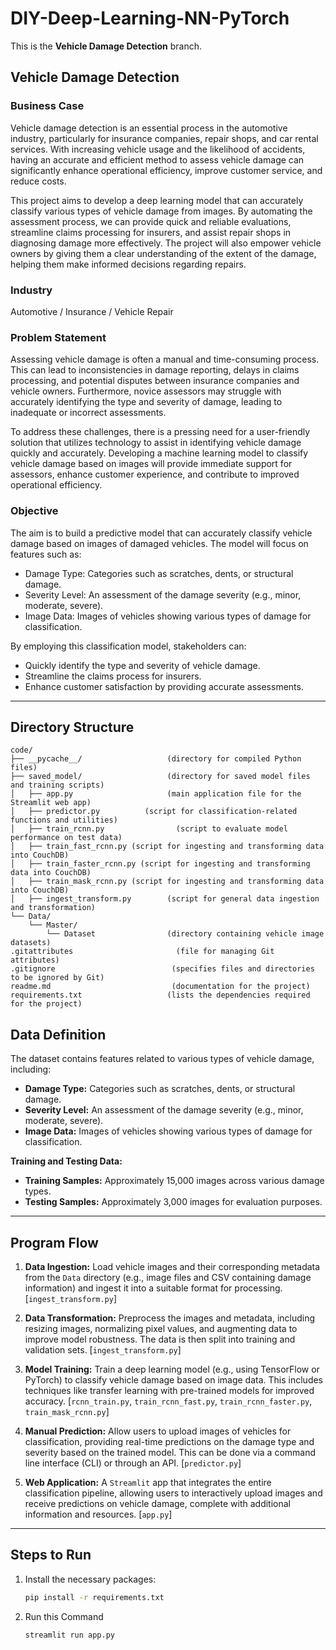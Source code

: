 # DIY-Deep-Learning-NN-PyTorch

This is the **Vehicle Damage Detection** branch.

## Vehicle Damage Detection

### Business Case

Vehicle damage detection is an essential process in the automotive industry, particularly for insurance companies, repair shops, and car rental services. With increasing vehicle usage and the likelihood of accidents, having an accurate and efficient method to assess vehicle damage can significantly enhance operational efficiency, improve customer service, and reduce costs.

This project aims to develop a deep learning model that can accurately classify various types of vehicle damage from images. By automating the assessment process, we can provide quick and reliable evaluations, streamline claims processing for insurers, and assist repair shops in diagnosing damage more effectively. The project will also empower vehicle owners by giving them a clear understanding of the extent of the damage, helping them make informed decisions regarding repairs.

### Industry

Automotive / Insurance / Vehicle Repair

### Problem Statement

Assessing vehicle damage is often a manual and time-consuming process. This can lead to inconsistencies in damage reporting, delays in claims processing, and potential disputes between insurance companies and vehicle owners. Furthermore, novice assessors may struggle with accurately identifying the type and severity of damage, leading to inadequate or incorrect assessments.

To address these challenges, there is a pressing need for a user-friendly solution that utilizes technology to assist in identifying vehicle damage quickly and accurately. Developing a machine learning model to classify vehicle damage based on images will provide immediate support for assessors, enhance customer experience, and contribute to improved operational efficiency.

### Objective

The aim is to build a predictive model that can accurately classify vehicle damage based on images of damaged vehicles. The model will focus on features such as:
- Damage Type: Categories such as scratches, dents, or structural damage.
- Severity Level: An assessment of the damage severity (e.g., minor, moderate, severe).
- Image Data: Images of vehicles showing various types of damage for classification.

By employing this classification model, stakeholders can:
- Quickly identify the type and severity of vehicle damage.
- Streamline the claims process for insurers.
- Enhance customer satisfaction by providing accurate assessments.

---

## Directory Structure

```plaintext
code/
├── __pycache__/                   (directory for compiled Python files)
├── saved_model/                   (directory for saved model files and training scripts)
│   ├── app.py                     (main application file for the Streamlit web app)
│   ├── predictor.py          (script for classification-related functions and utilities)
│   ├── train_rcnn.py                (script to evaluate model performance on test data)
│   ├── train_fast_rcnn.py (script for ingesting and transforming data into CouchDB)
│   ├── train_faster_rcnn.py (script for ingesting and transforming data into CouchDB)
│   ├── train_mask_rcnn.py (script for ingesting and transforming data into CouchDB)
│   ├── ingest_transform.py        (script for general data ingestion and transformation)
└── Data/
    └── Master/
        └── Dataset                (directory containing vehicle image datasets)
.gitattributes                       (file for managing Git attributes)
.gitignore                          (specifies files and directories to be ignored by Git)
readme.md                           (documentation for the project)
requirements.txt                   (lists the dependencies required for the project)
 ```
## Data Definition

The dataset contains features related to various types of vehicle damage, including:
- **Damage Type:** Categories such as scratches, dents, or structural damage.
- **Severity Level:** An assessment of the damage severity (e.g., minor, moderate, severe).
- **Image Data:** Images of vehicles showing various types of damage for classification.

**Training and Testing Data:**
- **Training Samples:** Approximately 15,000 images across various damage types.
- **Testing Samples:** Approximately 3,000 images for evaluation purposes.

---

## Program Flow

1. **Data Ingestion:** Load vehicle images and their corresponding metadata from the `Data` directory (e.g., image files and CSV containing damage information) and ingest it into a suitable format for processing. [`ingest_transform.py`]

2. **Data Transformation:** Preprocess the images and metadata, including resizing images, normalizing pixel values, and augmenting data to improve model robustness. The data is then split into training and validation sets. [`ingest_transform.py`]

3. **Model Training:** Train a deep learning model (e.g., using TensorFlow or PyTorch) to classify vehicle damage based on image data. This includes techniques like transfer learning with pre-trained models for improved accuracy. [`rcnn_train.py`, `train_rcnn_fast.py`, `train_rcnn_faster.py`, `train_mask_rcnn.py`]


5. **Manual Prediction:** Allow users to upload images of vehicles for classification, providing real-time predictions on the damage type and severity based on the trained model. This can be done via a command line interface (CLI) or through an API. [`predictor.py`]

6. **Web Application:** A `Streamlit` app that integrates the entire classification pipeline, allowing users to interactively upload images and receive predictions on vehicle damage, complete with additional information and resources. [`app.py`]

---

## Steps to Run

1. Install the necessary packages:

   ```bash
   pip install -r requirements.txt
   ````
2. Run this Command
   ```bash
   streamlit run app.py
   ```
